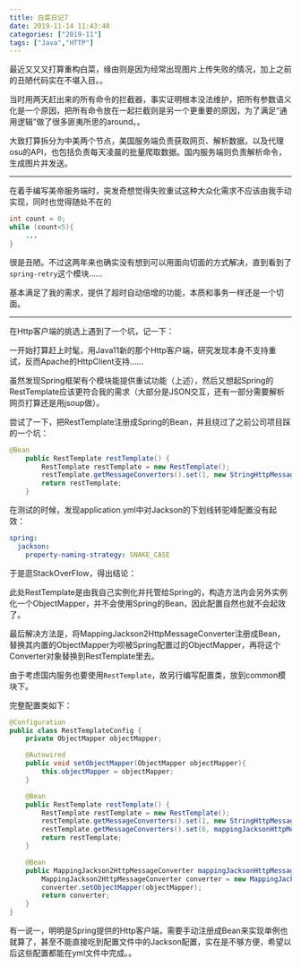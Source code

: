 ```yaml
---
title: 白菜日记7
date: 2019-11-14 11:43:48
categories: ["2019-11"]
tags: ["Java","HTTP"]
---
```


最近又又又打算重构白菜，缘由则是因为经常出现图片上传失败的情况，加上之前的丑陋代码实在不堪入目。。

当时用两天赶出来的所有命令的拦截器，事实证明根本没法维护，把所有参数语义化是一个原因，把所有命令放在一起拦截则是另一个更重要的原因，为了满足“通用逻辑”做了很多匪夷所思的around。。



大致打算拆分为中美两个节点，美国服务端负责获取网页、解析数据，以及代理osu的API，也包括负责每天凌晨的批量爬取数据。国内服务端则负责解析命令，生成图片并发送。

---

在着手编写美帝服务端时，突发奇想觉得失败重试这种大众化需求不应该由我手动实现，同时也觉得随处不在的

```java
int count = 0;
while (count<5){
    ...
}
```

很是丑陋。不过这两年来也确实没有想到可以用面向切面的方式解决，直到看到了`spring-retry`这个模块……

基本满足了我的需求，提供了超时自动倍增的功能，本质和事务一样还是一个切面。

---

在Http客户端的挑选上遇到了一个坑，记一下：

一开始打算赶上时髦，用Java11新的那个Http客户端，研究发现本身不支持重试，反而Apache的HttpClient支持……

虽然发现Spring框架有个模块能提供重试功能（上述），然后又想起Spring的RestTemplate应该更符合我的需求（大部分是JSON交互，还有一部分需要解析网页打算还是用jsoup做）。

尝试了一下，把RestTemplate注册成Spring的Bean，并且绕过了之前公司项目踩的一个坑：

```java
@Bean
    public RestTemplate restTemplate() {
        RestTemplate restTemplate = new RestTemplate();
        restTemplate.getMessageConverters().set(1, new StringHttpMessageConverter(StandardCharsets.UTF_8));
        return restTemplate;
    }
```

在测试的时候，发现application.yml中对Jackson的下划线转驼峰配置没有起效：

```yaml
spring:
  jackson:
    property-naming-strategy: SNAKE_CASE
```

于是逛StackOverFlow，得出结论：

此处RestTemplate是由我自己实例化并托管给Spring的，构造方法内会另外实例化一个ObjectMapper，并不会使用Spring的Bean，因此配置自然也就不会起效了。

最后解决方法是，将MappingJackson2HttpMessageConverter注册成Bean，替换其内置的ObjectMapper为呗被Spring配置过的ObjectMapper，再将这个Converter对象替换到RestTemplate里去。

由于考虑国内服务也要使用`RestTemplate`，故另行编写配置类，放到common模块下。

完整配置类如下：

```java
@Configuration
public class RestTemplateConfig {
    private ObjectMapper objectMapper;

    @Autowired
    public void setObjectMapper(ObjectMapper objectMapper){
        this.objectMapper = objectMapper;
    }

    @Bean
    public RestTemplate restTemplate() {
        RestTemplate restTemplate = new RestTemplate();
        restTemplate.getMessageConverters().set(1, new StringHttpMessageConverter(StandardCharsets.UTF_8));
        restTemplate.getMessageConverters().set(6, mappingJacksonHttpMessageConverter());
        return restTemplate;
    }

    @Bean
    public MappingJackson2HttpMessageConverter mappingJacksonHttpMessageConverter() {
        MappingJackson2HttpMessageConverter converter = new MappingJackson2HttpMessageConverter();
        converter.setObjectMapper(objectMapper);
        return converter;
    }
}

```



有一说一，明明是Spring提供的Http客户端，需要手动注册成Bean来实现单例也就算了，甚至不能直接吃到配置文件中的Jackson配置，实在是不够方便，希望以后这些配置都能在yml文件中完成。。













